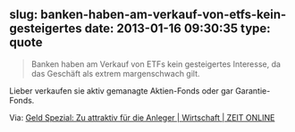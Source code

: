 slug: banken-haben-am-verkauf-von-etfs-kein-gesteigertes
date: 2013-01-16 09:30:35
type: quote
---

> Banken haben am Verkauf von ETFs kein gesteigertes Interesse, da das Geschäft als extrem margenschwach gilt.

Lieber verkaufen sie aktiv gemanagte Aktien-Fonds oder gar Garantie-Fonds.

 Via: [Geld Spezial: Zu attraktiv für die Anleger | Wirtschaft | ZEIT ONLINE](http://www.zeit.de/2006/44/GS-Reents)
